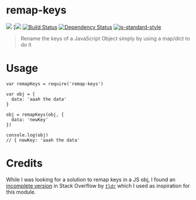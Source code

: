 remap-keys
===========

[![](https://img.shields.io/badge/made%20by-Protocol%20Labs-blue.svg?style=flat-square)](http://ipn.io) [[![](https://img.shields.io/badge/freenode-%23ipfs-blue.svg?style=flat-square)](http://webchat.freenode.net/?channels=%23ipfs) [![Build Status](https://travis-ci.org/diasdavid/remap-keys.svg?branch=master?style=flat-square)](https://travis-ci.org/diasdavid/remap-keys) [![Dependency Status](https://david-dm.org/diasdavid/remap-keys.svg?style=flat-square)](https://david-dm.org/diasdavid/remap-keys) [![js-standard-style](https://img.shields.io/badge/code%20style-standard-brightgreen.svg?style=flat-square)](https://github.com/feross/standard)

> Rename the keys of a JavaScript Object simply by using a map/dict to do it

# Usage

```
var remapKeys = require('remap-keys')

var obj = {
  data: 'aaah the data'
}

obj = remapKeys(obj, {
  data: 'newKey'
})

console.log(obj)
// { newKey: 'aaah the data'
```

# Credits

While I was looking for a solution to remap keys in a JS obj, I found an [incomplete version](http://stackoverflow.com/a/31664783/520516) in Stack Overflow by [`tldr`](http://stackoverflow.com/users/1375688/tldr) which I used as inspiration for this module.
